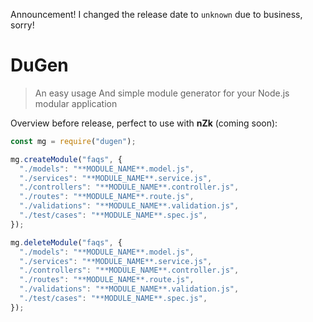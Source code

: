 Announcement! I changed the release date to `unknown` due to business, sorry!

# DuGen

> An easy usage And simple module generator for your Node.js modular application

Overview before release, perfect to use with **nZk** (coming soon):

```js
const mg = require("dugen");

mg.createModule("faqs", {
  "./models": "**MODULE_NAME**.model.js",
  "./services": "**MODULE_NAME**.service.js",
  "./controllers": "**MODULE_NAME**.controller.js",
  "./routes": "**MODULE_NAME**.route.js",
  "./validations": "**MODULE_NAME**.validation.js",
  "./test/cases": "**MODULE_NAME**.spec.js",
});

mg.deleteModule("faqs", {
  "./models": "**MODULE_NAME**.model.js",
  "./services": "**MODULE_NAME**.service.js",
  "./controllers": "**MODULE_NAME**.controller.js",
  "./routes": "**MODULE_NAME**.route.js",
  "./validations": "**MODULE_NAME**.validation.js",
  "./test/cases": "**MODULE_NAME**.spec.js",
});
```
